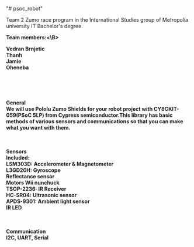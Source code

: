 "# psoc_robot"

Team 2 Zumo race program in the International Studies group of Metropolia university IT Bachelor's degree.

<B>Team members:<\B>

Vedran Brnjetic<br>
Thanh<br>
Jamie<br>
Oheneba<br><br>


<br><br>
    <p>
    <B>General</B><br>
    We will use Pololu Zumo Shields for your robot project with CY8CKIT-059(PSoC 5LP) from Cypress semiconductor.This
    library has basic methods of various sensors and communications so that you can make what you want with them. <br>
    <br><br>
    </p>
    <p>
    <B>Sensors</B><br>
    Included: <br>
        LSM303D: Accelerometer & Magnetometer<br>
        L3GD20H: Gyroscope<br>
        Reflectance sensor<br>
        Motors
    Wii nunchuck<br>
    TSOP-2236: IR Receiver<br>
    HC-SR04: Ultrasonic sensor<br>
    APDS-9301: Ambient light sensor<br>
    IR LED <br><br><br>
    </p><p>
    <B>Communication</B><br>
    I2C, UART, Serial<br>
    </p>
